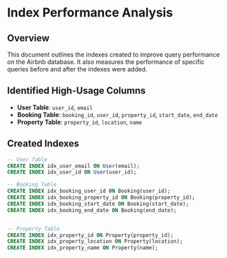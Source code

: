 # Index Performance Analysis

## Overview

This document outlines the indexes created to improve query performance on the Airbnb database. It also measures the performance of specific queries before and after the indexes were added.

## Identified High-Usage Columns

- **User Table**: `user_id`, `email`
- **Booking Table**: `booking_id`, `user_id`, `property_id`, `start_date`, `end_date`
- **Property Table**: `property_id`, `location`, `name`

## Created Indexes

```sql
-- User Table
CREATE INDEX idx_user_email ON User(email);
CREATE INDEX idx_user_id ON User(user_id);

-- Booking Table
CREATE INDEX idx_booking_user_id ON Booking(user_id);
CREATE INDEX idx_booking_property_id ON Booking(property_id);
CREATE INDEX idx_booking_start_date ON Booking(start_date);
CREATE INDEX idx_booking_end_date ON Booking(end_date);


-- Property Table
CREATE INDEX idx_property_id ON Property(property_id);
CREATE INDEX idx_property_location ON Property(location);
CREATE INDEX idx_property_name ON Property(name);
```

